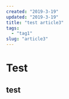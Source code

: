 ```yaml
---
created: "2019-3-19"
updated: "2019-3-19"
title: "test article3"
tags:
  - "tag1"
slug: "article3"
---
```


# Test

## test
